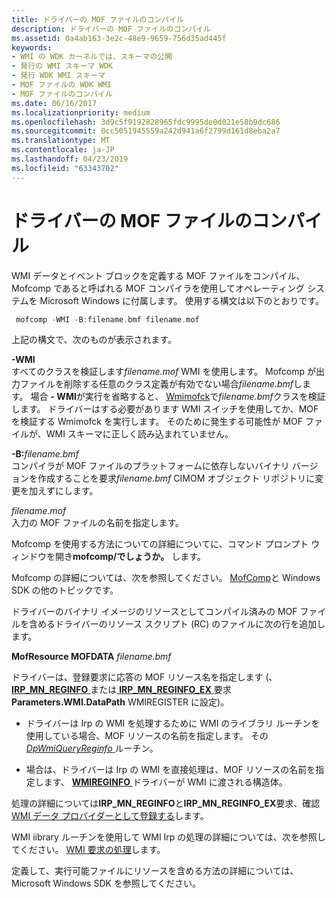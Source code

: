 ```yaml
---
title: ドライバーの MOF ファイルのコンパイル
description: ドライバーの MOF ファイルのコンパイル
ms.assetid: 0a4ab163-3e2c-48e9-9659-756d35ad445f
keywords:
- WMI の WDK カーネルでは、スキーマの公開
- 発行の WMI スキーマ WDK
- 発行 WDK WMI スキーマ
- MOF ファイルの WDK WMI
- MOF ファイルのコンパイル
ms.date: 06/16/2017
ms.localizationpriority: medium
ms.openlocfilehash: 3d9c5f9192828965fdc9995de0d021e58b9dc686
ms.sourcegitcommit: 0cc5051945559a242d941a6f2799d161d8eba2a7
ms.translationtype: MT
ms.contentlocale: ja-JP
ms.lasthandoff: 04/23/2019
ms.locfileid: "63343702"
---
```

# <a name="compiling-a-drivers-mof-file"></a>ドライバーの MOF ファイルのコンパイル





WMI データとイベント ブロックを定義する MOF ファイルをコンパイル、Mofcomp であると呼ばれる MOF コンパイラを使用してオペレーティング システムを Microsoft Windows に付属します。 使用する構文は以下のとおりです。

```cpp
 mofcomp -WMI -B:filename.bmf filename.mof
```

上記の構文で、次のものが表示されます。

<a href="" id="-wmi"></a>**-WMI**  
すべてのクラスを検証します*filename.mof* WMI を使用します。 Mofcomp が出力ファイルを削除する任意のクラス定義が有効でない場合*filename.bmf*します。 場合 **- WMI**が実行を省略すると、 [Wmimofck](using-wmimofck-exe.md)で*filename.bmf*クラスを検証します。 ドライバーはする必要があります WMI スイッチを使用してか、MOF を検証する Wmimofck を実行します。 そのために発生する可能性が MOF ファイルが、WMI スキーマに正しく読み込まれていません。

<a href="" id="-b-filename-bmf"></a>**-B:**<em>filename.bmf</em>  
コンパイラが MOF ファイルのプラットフォームに依存しないバイナリ バージョンを作成することを要求*filename.bmf* CIMOM オブジェクト リポジトリに変更を加えずにします。

<a href="" id="filename-mof"></a>*filename.mof*  
入力の MOF ファイルの名前を指定します。

Mofcomp を使用する方法についての詳細についてに、コマンド プロンプト ウィンドウを開き**mofcomp/でしょうか。** します。

Mofcomp の詳細については、次を参照してください。 [MofComp](https://go.microsoft.com/fwlink/p/?linkid=51316)と Windows SDK の他のトピックです。

ドライバーのバイナリ イメージのリソースとしてコンパイル済みの MOF ファイルを含めるドライバーのリソース スクリプト (RC) のファイルに次の行を追加します。

**MofResource MOFDATA** *filename.bmf*

ドライバーは、登録要求に応答の MOF リソース名を指定します (、 [ **IRP\_MN\_REGINFO** ](https://msdn.microsoft.com/library/windows/hardware/ff551731)または[ **IRP\_MN\_REGINFO\_EX** ](https://msdn.microsoft.com/library/windows/hardware/ff551734)要求**Parameters.WMI.DataPath** WMIREGISTER に設定)。

-   ドライバーは Irp の WMI を処理するために WMI のライブラリ ルーチンを使用している場合、MOF リソースの名前を指定します。 その[ *DpWmiQueryReginfo* ](https://msdn.microsoft.com/library/windows/hardware/ff544097)ルーチン。

-   場合は、ドライバーは Irp の WMI を直接処理は、MOF リソースの名前を指定します、 [ **WMIREGINFO** ](https://msdn.microsoft.com/library/windows/hardware/ff565832)ドライバーが WMI に渡される構造体。

処理の詳細については**IRP\_MN\_REGINFO**と**IRP\_MN\_REGINFO\_EX**要求、確認[WMI データ プロバイダーとして登録する](registering-as-a-wmi-data-provider.md)します。

WMI iibrary ルーチンを使用して WMI Irp の処理の詳細については、次を参照してください。 [WMI 要求の処理](handling-wmi-requests.md)します。

定義して、実行可能ファイルにリソースを含める方法の詳細については、Microsoft Windows SDK を参照してください。

 

 




